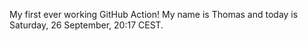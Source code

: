 My first ever working GitHub Action!
My name is Thomas and today is Saturday, 26 September, 20:17 CEST. 
